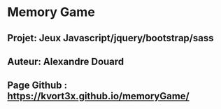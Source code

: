 

# Memory Game
## Projet: Jeux Javascript/jquery/bootstrap/sass

## Auteur: Alexandre Douard

## Page Github : https://kvort3x.github.io/memoryGame/